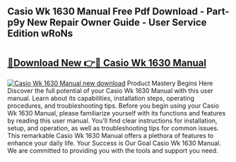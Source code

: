 ## Casio Wk 1630 Manual Free Pdf Download - Part-p9y New Repair Owner Guide - User Service Edition wRoNs

# <h2><a href="http://bc34635.oget.top/?id=Casio+Wk+1630+Manual">🔗Download New 👉🔴 Casio Wk 1630 Manual</a></h2>

[![Casio Wk 1630 Manual new download](https://i.imgur.com/5g1atiW.png)](http://bc34635.oget.top/?id=Casio+Wk+1630+Manual)
Product Mastery Begins Here Discover the full potential of your Casio Wk 1630 Manual with this user manual. Learn about its capabilities, installation steps, operating procedures, and troubleshooting tips. Before you begin using your Casio Wk 1630 Manual, please familiarize yourself with its functions and features by reading this user manual. You'll find clear instructions for installation, setup, and operation, as well as troubleshooting tips for common issues. This remarkable Casio Wk 1630 Manual offers a plethora of features to enhance your daily life. Your Success is Our Goal Casio Wk 1630 Manual. We are committed to providing you with the tools and support you need.
